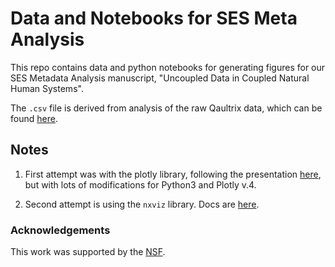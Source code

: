 # Data and Notebooks for SES Meta Analysis

This repo contains data and python notebooks for generating figures for our SES Metadata Analysis manuscript, "Uncoupled Data in Coupled Natural Human Systems".

The `.csv` file is derived from analysis of the raw Qaultrix data, which can be found [here](https://docs.google.com/spreadsheets/d/19tbrRV2kA8yXYDsm4XTUT6z3_K9e0leQHhbvSHVqBrE/edit?usp=sharing).

## Notes

1. First attempt was with the plotly library, following the presentation [here](https://plot.ly/python/v3/filled-chord-diagram/), but with lots of modifications for Python3 and Plotly v.4.

1. Second attempt is using the `nxviz` library. Docs are [here](https://nxviz.readthedocs.io/en/latest/).


### Acknowledgements

This work was supported by the [NSF](www.nsf.gov).

